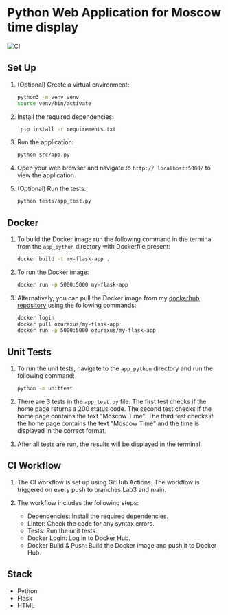 # Python Web Application for Moscow time display

![CI](https://github.com/Ozurexus/S24-DevOps-labs/workflows/CI/badge.svg)

## Set Up

1. (Optional) Create a virtual environment:

   ```bash
   python3 -m venv venv
   source venv/bin/activate
   ```

2. Install the required dependencies:

   ```bash
    pip install -r requirements.txt
   ```

3. Run the application:

   ```bash
   python src/app.py
   ```

4. Open your web browser and navigate to `http://
localhost:5000/` to view the application.

5. (Optional) Run the tests:

   ```bash
   python tests/app_test.py
   ```

## Docker

1. To build the Docker image run the following command in the terminal from the `app_python` directory with Dockerfile present:

   ```bash
   docker build -t my-flask-app .
   ```

2. To run the Docker image:

   ```bash
   docker run -p 5000:5000 my-flask-app
   ```

3. Alternatively, you can pull the Docker image from my [dockerhub repository](https://hub.docker.com/repository/docker/ozurexus/my-flask-app) using the following commands:

   ```bash
   docker login
   docker pull ozurexus/my-flask-app
   docker run -p 5000:5000 ozurexus/my-flask-app
   ```

## Unit Tests

1. To run the unit tests, navigate to the `app_python` directory and run the following command:

   ```bash
   python -m unittest
   ```

2. There are 3 tests in the `app_test.py` file. The first test checks if the home page returns a 200 status code. The second test checks if the home page contains the text "Moscow Time". The third test checks if the home page contains the text "Moscow Time" and the time is displayed in the correct format.

3. After all tests are run, the results will be displayed in the terminal.

## CI Workflow

1. The CI workflow is set up using GitHub Actions. The workflow is triggered on every push to branches Lab3 and main.

2. The workflow includes the following steps:
   - Dependencies: Install the required dependencies.
   - Linter: Check the code for any syntax errors.
   - Tests: Run the unit tests.
   - Docker Login: Log in to Docker Hub.
   - Docker Build & Push: Build the Docker image and push it to Docker Hub.

## Stack

- Python
- Flask
- HTML
